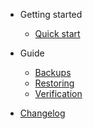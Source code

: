 -   Getting started

    -   [Quick start](quickstart.md)

-   Guide

    -   [Backups](backups.md)
    -   [Restoring](restore.md)
    -   [Verification](verification.md)

-   [Changelog](changelog.md)
